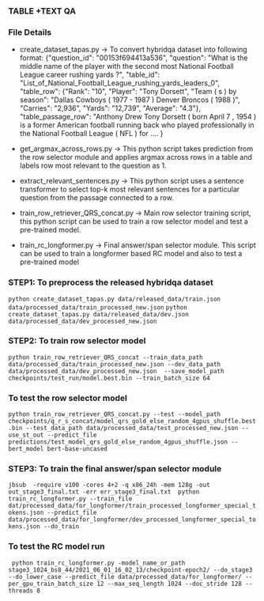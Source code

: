 ### TABLE +TEXT QA 


### File Details
* create_dataset_tapas.py -> To convert hybridqa dataset into following format:
    {"question_id": "00153f694413a536",
     "question": "What is the middle name of the player with the second most National Football League career rushing yards ?", 
     "table_id": "List_of_National_Football_League_rushing_yards_leaders_0",
      "table_row": {"Rank": "10", "Player": "Tony Dorsett", "Team ( s ) by season": "Dallas Cowboys ( 1977 - 1987 ) Denver Broncos ( 1988 )", "Carries": "2,936", "Yards": "12,739", "Average": "4.3"}, 
      "table_passage_row": "Anthony Drew Tony Dorsett ( born April 7 , 1954 ) is a former American football running back who played professionally in the National Football League ( NFL ) for .... }
* get_argmax_across_rows.py -> This python script takes prediction from the row selector module and applies argmax across rows in a table and labels row most relevant to the question as 1.

* extract_relevant_sentences.py -> This python script uses a sentence transformer to select top-k most relevant sentences for a particular question from the passage connected to a row.

* train_row_retriever_QRS_concat.py -> Main row selector training script, this python script can be used to train a row selector model and test a pre-trained model.

* train_rc_longformer.py -> Final answer/span selector module. This script can be used to train a longformer based RC model and also to test a pre-trained model




### STEP1: To preprocess the released hybridqa dataset 
```python create_dataset_tapas.py data/released_data/train.json data/processed_data/train_processed_new.json```
```python create_dataset_tapas.py data/released_data/dev.json data/processed_data/dev_processed_new.json```

### STEP2: To train row selector model 

```python train_row_retriever_QRS_concat --train_data_path data/processed_data/train_processed_new.json --dev_data_path data/processed_data/dev_processed_new.json  --save_model_path checkpoints/test_run/model.best.bin --train_batch_size 64```


### To test the row selector model
```python train_row_retriever_QRS_concat.py --test --model_path checkpoints/q_r_s_concat/model_qrs_gold_else_random_4gpus_shuffle.best.bin --test_data_path data/processed_data/test_processed_new.json --use_st_out --predict_file predictions/test_model_qrs_gold_else_random_4gpus_shuffle.json --bert_model bert-base-uncased```

### STEP3: To train the final answer/span selector module
```jbsub  -require v100 -cores 4+2 -q x86_24h -mem 128g -out out_stage3_final.txt -err err_stage3_final.txt  python train_rc_longformer.py --train_file dat/processed_data/for_longformer/train_processed_longformer_special_tokens.json --predict_file data/processed_data/for_longformer/dev_processed_longformer_special_tokens.json --do_train```

### To test the RC model run 
``` python train_rc_longformer.py -model_name_or_path stage3_1024_bs8_44/2021_06_01_16_02_13/checkpoint-epoch2/ --do_stage3 --do_lower_case --predict_file data/processed_data/for_longformer/ --per_gpu_train_batch_size 12 --max_seq_length 1024 --doc_stride 128 --threads 8```

